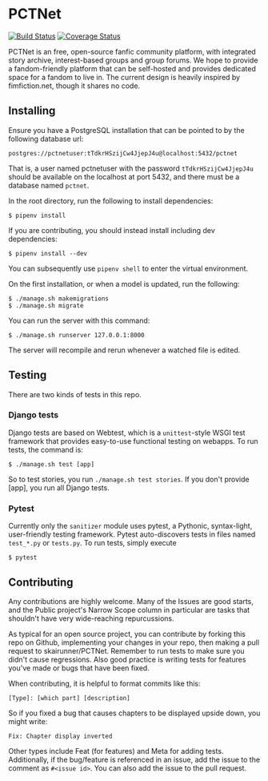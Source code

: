 # PCTNet

[![Build Status](https://travis-ci.org/skairunner/pctnet.svg?branch=master)](https://travis-ci.org/skairunner/pctnet)
[![Coverage Status](https://coveralls.io/repos/github/skairunner/pctnet/badge.svg?branch=master)](https://coveralls.io/github/skairunner/pctnet?branch=master)

PCTNet is an free, open-source fanfic community platform, with integrated story archive, interest-based groups and group forums. We hope to provide a fandom-friendly platform that can be self-hosted and provides dedicated space for a fandom to live in. The current design is heavily inspired by fimfiction.net, though it shares no code.

## Installing

Ensure you have a PostgreSQL installation that can be pointed to by the following database url:
```
postgres://pctnetuser:tTdkrHSzijCw4JjepJ4u@localhost:5432/pctnet
```

That is, a user named pctnetuser with the password `tTdkrHSzijCw4JjepJ4u` should be available on the localhost at port 5432, and there must be a database named `pctnet`.

In the root directory, run the following to install dependencies:
```
$ pipenv install
```
If you are contributing, you should instead install including dev dependencies:
```
$ pipenv install --dev
```

You can subsequently use `pipenv shell` to enter the virtual environment.

On the first installation, or when a model is updated, run the following:
```
$ ./manage.sh makemigrations
$ ./manage.sh migrate
```

You can run the server with this command:
```
$ ./manage.sh runserver 127.0.0.1:8000
```
The server will recompile and rerun whenever a watched file is edited.

## Testing
There are two kinds of tests in this repo.
### Django tests
Django tests are based on Webtest, which is a `unittest`-style WSGI test framework that provides easy-to-use functional testing on webapps. To run tests, the command is:
```
$ ./manage.sh test [app]
```
So to test stories, you run `./manage.sh test stories`. If you don't provide [app], you run all Django tests.

### Pytest
Currently only the `sanitizer` module uses pytest, a Pythonic, syntax-light, user-friendly testing framework. Pytest auto-discovers tests in files named `test_*.py` or `tests.py`. To run tests, simply execute
```
$ pytest
```

## Contributing
Any contributions are highly welcome. Many of the Issues are good starts, and the Public project's Narrow Scope column in particular are tasks that shouldn't have very wide-reaching repurcussions.

As typical for an open source project, you can contribute by forking this repo on Github, implementing your changes in your repo, then making a pull request to skairunner/PCTNet. Remember to run tests to make sure you didn't cause regressions. Also good practice is writing tests for features you've made or bugs that have been fixed.

When contributing, it is helpful to format commits like this:
```
[Type]: [which part] [description]
```
So if you fixed a bug that causes chapters to be displayed upside down, you might write:
```
Fix: Chapter display inverted
```
Other types include Feat (for features) and Meta for adding tests. Additionally, if the bug/feature is referenced in an issue, add the issue to the comment as `#<issue id>`. You can also add the issue to the pull request.
